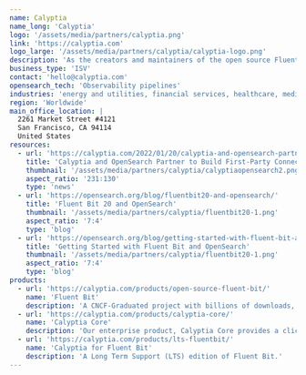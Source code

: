 ```yaml
---
name: Calyptia
name_long: 'Calyptia'
logo: '/assets/media/partners/calyptia.png'
link: 'https://calyptia.com'
logo_large: '/assets/media/partners/calyptia/calyptia-logo.png'
description: 'As the creators and maintainers of the open source Fluent Bit project, Calyptia is dedicated to providing vendor-neutral products and services that enhance observability practices.'
business_type: 'ISV'
contact: 'hello@calyptia.com'
opensearch_tech: 'Observability pipelines'
industries: 'energy and utilities, financial services, healthcare, media and entertainment, public sector, non-profit, retail, software and technology'
region: 'Worldwide'
main_office_location: |
  2261 Market Street #4121
  San Francisco, CA 94114
  United States
resources:
  - url: 'https://calyptia.com/2022/01/20/calyptia-and-opensearch-partner-to-build-first-party-connectors-to-fluent-bit-and-fluentd/'
    title: 'Calyptia and OpenSearch Partner to Build First-Party Connectors to Fluent Bit and Fluentd'
    thumbnail: '/assets/media/partners/calyptia/calyptiaopensearch2.png'
    aspect_ratio: '231∶130'
    type: 'news'
  - url: 'https://opensearch.org/blog/fluentbit20-and-opensearch/'
    title: 'Fluent Bit 20 and OpenSearch'
    thumbnail: '/assets/media/partners/calyptia/fluentbit20-1.png'
    aspect_ratio: '7:4'
    type: 'blog'
  - url: 'https://opensearch.org/blog/getting-started-with-fluent-bit-and-opensearch/'
    title: 'Getting Started with Fluent Bit and OpenSearch'
    thumbnail: '/assets/media/partners/calyptia/fluentbit20-1.png'
    aspect_ratio: '7:4'
    type: 'blog'
products:
  - url: 'https://calyptia.com/products/open-source-fluent-bit/'
    name: 'Fluent Bit'
    description: 'A CNCF-Graduated project with billions of downloads, Fluent Bit is a vendor-neutral telemetry agent for logs, metrics, and traces. It supports OpenTelemetry and Prometheus Metrics.'
  - url: 'https://calyptia.com/products/calyptia-core/'
    name: 'Calyptia Core'
    description: 'Our enterprise product, Calyptia Core provides a click-and-drag approach to telemetry pipeline management and configuration with powerful in-stream processing, enabling organizations to reduce their observability costs by sending non-essential data to lower-cost backends.'
  - url: 'https://calyptia.com/products/lts-fluentbit/'
    name: 'Calyptia for Fluent Bit'
    description: 'A Long Term Support (LTS) edition of Fluent Bit.'
---
```


